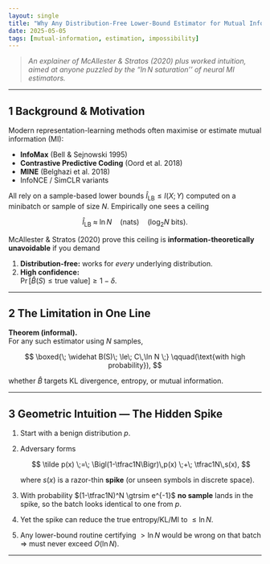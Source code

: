```yaml
---
layout: single
title: "Why Any Distribution-Free Lower-Bound Estimator for Mutual Information Can’t Beat ln N"
date: 2025-05-05
tags: [mutual-information, estimation, impossibility]
---
```


> *An explainer of McAllester & Stratos (2020) plus worked intuition,
> aimed at anyone puzzled by the “$\ln N$ saturation’’ of neural MI estimators.*

---

## 1  Background & Motivation

Modern representation-learning methods often maximise or estimate
mutual information (MI):

* **InfoMax** (Bell & Sejnowski 1995)  
* **Contrastive Predictive Coding** (Oord et al. 2018)  
* **MINE** (Belghazi et al. 2018)  
* InfoNCE / SimCLR variants  

All rely on a sample-based lower bounds $\widehat I_{\mathrm{LB}} \le I(X;Y)$
computed on a minibatch or sample of size $N$.
Empirically one sees a ceiling

$$
\widehat I_{\mathrm{LB}} \;\approx\; \ln N
\quad\text{(nats)}
\quad\bigl(\log_2 N \text{ bits}\bigr).
$$

McAllester & Stratos (2020) prove this ceiling is
**information-theoretically unavoidable** if you demand

1. **Distribution-free:** works for *every* underlying distribution.  
2. **High confidence:**  
   $\Pr\bigl[\widehat B(S) \le \text{true value}\bigr] \ge 1-\delta$.

---

## 2  The Limitation in One Line

**Theorem (informal).**  
For any such estimator using $N$ samples,

$$
\boxed{\;
  \widehat B(S)\; \le\; C\,\ln N
\;}
\qquad(\text{with high probability}),
$$

whether $\widehat B$ targets KL divergence, entropy, or mutual information.

---

## 3  Geometric Intuition — The Hidden Spike

1. Start with a benign distribution $p$.  
2. Adversary forms  

   $$
   \tilde p(x) \;=\;
   \Bigl(1-\tfrac1N\Bigr)\,p(x)
   \;+\;
   \tfrac1N\,s(x),
   $$

   where $s(x)$ is a razor-thin **spike** (or unseen symbols in discrete
   space).  
3. With probability $(1-\tfrac1N)^N \gtrsim e^{-1}$ **no sample** lands
   in the spike, so the batch looks identical to one from $p$.  
4. Yet the spike can reduce the true entropy/KL/MI to
   $\le \ln N$.  
5. Any lower-bound routine certifying $>\ln N$ would be wrong on that
   batch $\Rightarrow$ must never exceed $O(\ln N)$.

---